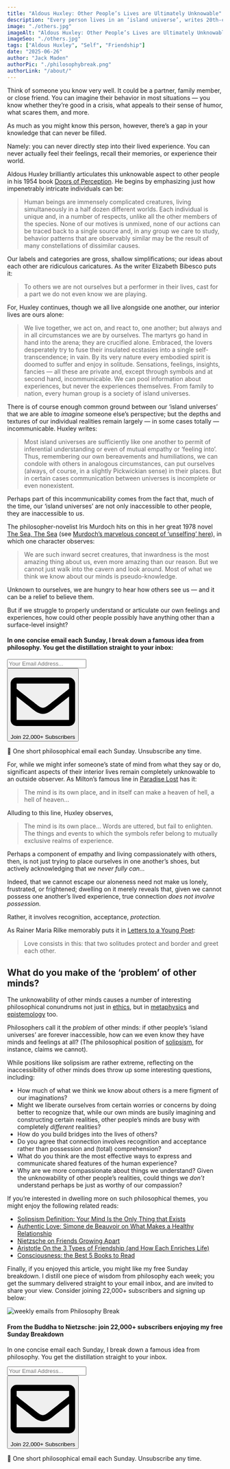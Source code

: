 ```yaml
---
title: "Aldous Huxley: Other People’s Lives are Ultimately Unknowable"
description: "Every person lives in an ‘island universe’, writes 20th-century thinker Aldous Huxley, and building bridges into one another’s worlds is a challenge we should not underestimate."
image: "./others.jpg"
imageAlt: "Aldous Huxley: Other People’s Lives are Ultimately Unknowable"
imageSeo: "./others.jpg"
tags: ["Aldous Huxley", "Self", "Friendship"]
date: "2025-06-26"
author: "Jack Maden"
authorPic: "./philosophybreak.png"
authorLink: "/about/"
---
```


<span class="big-letter">T</span>hink of someone you know very well. It could be a partner, family member, or close friend. You can imagine their behavior in most situations — you know whether they’re good in a crisis, what appeals to their sense of humor, what scares them, and more.

As much as you might know this person, however, there’s a gap in your knowledge that can never be filled.

Namely: you can never directly step into their lived experience. You can never actually feel their feelings, recall their memories, or experience their world.

Aldous Huxley brilliantly articulates this unknowable aspect to other people in his 1954 book <a target="_blank" rel="noopener noreferrer sponsored" href="https://www.amazon.com/Doors-Perception-Heaven-Hell/dp/0061729078?&linkCode=ll1&tag=philosophybre-20&linkId=23cc5baf19a02f836d70277baf776c32&language=en_US&ref_=as_li_ss_tl">Doors of Perception</a>. He begins by emphasizing just how impenetrably intricate individuals can be:

>Human beings are immensely complicated creatures, living simultaneously in a half dozen different worlds. Each individual is unique and, in a number of respects, unlike all the other members of the species. None of our motives is unmixed, none of our actions can be traced back to a single source and, in any group we care to study, behavior patterns that are observably similar may be the result of many constellations of dissimilar causes.

Our labels and categories are gross, shallow simplifications; our ideas about each other are ridiculous caricatures. As the writer Elizabeth Bibesco puts it:

>To others we are not ourselves but a performer in their lives, cast for a part we do not even know we are playing.

For, Huxley continues, though we all live alongside one another, our interior lives are ours alone:

>We live together, we act on, and react to, one another; but always and in all circumstances we are by ourselves. The martyrs go hand in hand into the arena; they are crucified alone. Embraced, the lovers desperately try to fuse their insulated ecstasies into a single self-transcendence; in vain. By its very nature every embodied spirit is doomed to suffer and enjoy in solitude. Sensations, feelings, insights, fancies — all these are private and, except through symbols and at second hand, incommunicable. We can pool information about experiences, but never the experiences themselves. From family to nation, every human group is a society of island universes.

There is of course enough common ground between our ‘island universes’ that we are able to _imagine_ someone else’s perspective; but the depths and textures of our individual realities remain largely — in some cases totally — incommunicable. Huxley writes:

>Most island universes are sufficiently like one another to permit of inferential understanding or even of mutual empathy or ‘feeling into’. Thus, remembering our own bereavements and humiliations, we can condole with others in analogous circumstances, can put ourselves (always, of course, in a slightly Pickwickian sense) in their places. But in certain cases communication between universes is incomplete or even nonexistent.

Perhaps part of this incommunicability comes from the fact that, much of the time, our ‘island universes’ are not only inaccessible to other people, they are inaccessible to _us_.

The philosopher-novelist Iris Murdoch hits on this in her great 1978 novel <a target="_blank" rel="noopener noreferrer sponsored" href="https://www.amazon.com/Sea-Penguin-Twentieth-Century-Classics-ebook/dp/B004ELAANS?&linkCode=ll1&tag=philosophybre-20&linkId=35c6a412c1590d793dac3be6d0932710&language=en_US&ref_=as_li_ss_tl">The Sea, The Sea</a> (see ​[Murdoch’s marvelous concept of ‘unselfing’ here​](/articles/iris-murdoch-unselfing-is-crucial-for-living-a-good-life/)), in which one character observes:

>We are such inward secret creatures, that inwardness is the most amazing thing about us, even more amazing than our reason. But we cannot just walk into the cavern and look around. Most of what we think we know about our minds is pseudo-knowledge.

Unknown to ourselves, we are hungry to hear how others see us — and it can be a relief to believe them.

But if we struggle to properly understand or articulate our own feelings and experiences, how could other people possibly have anything other than a surface-level insight?

<!--small subscribe-->
<div class="course-promo darkradial-background subscribe text-center">
    <h4>In one concise email each Sunday, I break down a famous idea from philosophy. You get the distillation straight to your inbox:</h4>
    <div class="small-pad-top">
        <form action="https://app.convertkit.com/forms/5812400/subscriptions" method="post" data-sv-form="5812400" data-uid="be0e52d3c0" data-format="inline" data-version="6" data-options="{&quot;settings&quot;:{&quot;after_subscribe&quot;:{&quot;action&quot;:&quot;message&quot;,&quot;success_message&quot;:&quot;Thank you, philosopher! Your welcome email will land in your inbox shortly.&quot;,&quot;redirect_url&quot;:&quot;https://philosophybreak.com/thank-you/&quot;},&quot;analytics&quot;:{&quot;google&quot;:null,&quot;fathom&quot;:null,&quot;facebook&quot;:null,&quot;segment&quot;:null,&quot;pinterest&quot;:null,&quot;sparkloop&quot;:null,&quot;googletagmanager&quot;:null},&quot;modal&quot;:{&quot;trigger&quot;:&quot;timer&quot;,&quot;scroll_percentage&quot;:null,&quot;timer&quot;:5,&quot;devices&quot;:&quot;all&quot;,&quot;show_once_every&quot;:15},&quot;powered_by&quot;:{&quot;show&quot;:false,&quot;url&quot;:&quot;https://convertkit.com/features/forms?utm_campaign=poweredby&amp;utm_content=form&amp;utm_medium=referral&amp;utm_source=dynamic&quot;},&quot;recaptcha&quot;:{&quot;enabled&quot;:false},&quot;return_visitor&quot;:{&quot;action&quot;:&quot;show&quot;,&quot;custom_content&quot;:&quot;&quot;},&quot;slide_in&quot;:{&quot;display_in&quot;:&quot;bottom_right&quot;,&quot;trigger&quot;:&quot;timer&quot;,&quot;scroll_percentage&quot;:null,&quot;timer&quot;:5,&quot;devices&quot;:&quot;all&quot;,&quot;show_once_every&quot;:15},&quot;sticky_bar&quot;:{&quot;display_in&quot;:&quot;top&quot;,&quot;trigger&quot;:&quot;timer&quot;,&quot;scroll_percentage&quot;:null,&quot;timer&quot;:5,&quot;devices&quot;:&quot;all&quot;,&quot;show_once_every&quot;:15}},&quot;version&quot;:&quot;6&quot;}" min-width="400 500 600 700 800">
        <div data-style="clean"><ul data-element="errors" data-group="alert"></ul><div data-element="fields" data-stacked="false">
            <div>
                <input name="email_address" aria-label="Your Email Address..." placeholder="Your Email Address..." required type="email" />
            </div>
            <button class="button primary" type="submit" data-element="submit"><div><div></div><div></div><div></div></div><span><svg xmlns="http://www.w3.org/2000/svg" viewBox="0 0 512 512"><path d="M464 64H48C21.49 64 0 85.49 0 112v288c0 26.51 21.49 48 48 48h416c26.51 0 48-21.49 48-48V112c0-26.51-21.49-48-48-48zm0 48v40.805c-22.422 18.259-58.168 46.651-134.587 106.49-16.841 13.247-50.201 45.072-73.413 44.701-23.208.375-56.579-31.459-73.413-44.701C106.18 199.465 70.425 171.067 48 152.805V112h416zM48 400V214.398c22.914 18.251 55.409 43.862 104.938 82.646 21.857 17.205 60.134 55.186 103.062 54.955 42.717.231 80.509-37.199 103.053-54.947 49.528-38.783 82.032-64.401 104.947-82.653V400H48z"/></svg>Join 22,000+ Subscribers</span></button>
            </div>
            </div>
        </form>
        <p class="tiny-mar-top no-mar-bottom review-font">💭 One short philosophical email each Sunday. Unsubscribe any time.</p>
    </div>
</div>

For, while we might infer someone’s state of mind from what they say or do, significant aspects of their interior lives remain completely unknowable to an outside observer. As Milton’s famous line in <a target="_blank" rel="noopener noreferrer sponsored" href="https://www.amazon.com/Paradise-Lost-Penguin-Classics-Milton-ebook/dp/B002XHNNGQ?&linkCode=ll1&tag=philosophybre-20&linkId=345eeff0d676da4e6796e65f66e7bef0&language=en_US&ref_=as_li_ss_tl">Paradise Lost</a> has it:

>The mind is its own place, and in itself can make a heaven of hell, a hell of heaven…

Alluding to this line, Huxley observes,

>The mind is its own place… Words are uttered, but fail to enlighten. The things and events to which the symbols refer belong to mutually exclusive realms of experience.

Perhaps a component of empathy and living compassionately with others, then, is not just trying to place ourselves in one another’s shoes, but actively acknowledging that _we never fully can…_

Indeed, that we cannot escape our aloneness need not make us lonely, frustrated, or frightened; dwelling on it merely reveals that, given we cannot possess one another’s lived experience, true connection _does not involve possession._

Rather, it involves recognition, acceptance, _protection._

As Rainer Maria Rilke memorably puts it in <a target="_blank" rel="noopener noreferrer sponsored" href="https://amzn.to/3I18uWe">Letters to a Young Poet</a>: 

>Love consists in this: that two solitudes protect and border and greet each other.

## What do you make of the ‘problem’ of other minds?

<span class="big-letter">T</span>he unknowability of other minds causes a number of interesting philosophical conundrums not just in [ethics](/reading-lists/ethics-and-morality/), but in [metaphysics](/articles/metaphysics-what-is-it-why-is-it-important-today/) and [epistemology](/reading-lists/epistemology/) too.

Philosophers call it the _problem_ of other minds: if other people’s ‘island universes’ are forever inaccessible, how can we even know they have minds and feelings at all? (The philosophical position of [solipsism](/articles/solipsism-definition-your-mind-is-the-only-thing-that-exists/), for instance, claims we cannot).

While positions like solipsism are rather extreme, reflecting on the inaccessibility of other minds does throw up some interesting questions, including:

- How much of what we think we know about others is a mere figment of our imaginations?
- Might we liberate ourselves from certain worries or concerns by doing better to recognize that, while our own minds are busily imagining and constructing certain realities, other people’s minds are busy with completely _different_ realities?
- How do you build bridges into the lives of others?
- Do you agree that connection involves recognition and acceptance rather than possession and (total) comprehension?
- What do you think are the most effective ways to express and communicate shared features of the human experience?
- Why are we more compassionate about things we understand? Given the unknowability of other people’s realities, could things we _don’t_ understand perhaps be just as worthy of our compassion?

If you’re interested in dwelling more on such philosophical themes, you might enjoy the following related reads:

- [Solipsism Definition: Your Mind Is the Only Thing that Exists](/articles/solipsism-definition-your-mind-is-the-only-thing-that-exists/)
- [Authentic Love: Simone de Beauvoir on What Makes a Healthy Relationship](/articles/authentic-love-simone-de-beauvoir-on-what-makes-a-healthy-relationship/)
- [Nietzsche on Friends Growing Apart](/articles/nietzsche-on-friends-growing-apart/)
- [Aristotle On the 3 Types of Friendship (and How Each Enriches Life)](/articles/aristotle-on-the-3-types-of-friendship-and-how-they-enrich-life/)
- [Consciousness: the Best 5 Books to Read](/reading-lists/consciousness/)

Finally, if you enjoyed this article, you might like my free Sunday breakdown. I distill one piece of wisdom from philosophy each week; you get the summary delivered straight to your email inbox, and are invited to share your view. Consider joining 22,000+ subscribers and signing up below:

<!--big subscribe-->
<div class="course-promo darkradial-background subscribe text-center">
    <img src="/static/6313d50bc32799a6c869239128784c7b/e7f7a/weekly-break.webp" alt="weekly emails from Philosophy Break">
    <h4>From the Buddha to Nietzsche: join 22,000+ subscribers enjoying my free Sunday Breakdown</h4>
    <p class="small-grey-font no-mar-bottom">In one concise email each Sunday, I break down a famous idea from philosophy. You get the distillation straight to your inbox.</p>
    <div class="small-pad-top">
        <form action="https://app.convertkit.com/forms/5812400/subscriptions" method="post" data-sv-form="5812400" data-uid="be0e52d3c0" data-format="inline" data-version="6" data-options="{&quot;settings&quot;:{&quot;after_subscribe&quot;:{&quot;action&quot;:&quot;message&quot;,&quot;success_message&quot;:&quot;Thank you, philosopher! Your welcome email will land in your inbox shortly.&quot;,&quot;redirect_url&quot;:&quot;https://philosophybreak.com/thank-you/&quot;},&quot;analytics&quot;:{&quot;google&quot;:null,&quot;fathom&quot;:null,&quot;facebook&quot;:null,&quot;segment&quot;:null,&quot;pinterest&quot;:null,&quot;sparkloop&quot;:null,&quot;googletagmanager&quot;:null},&quot;modal&quot;:{&quot;trigger&quot;:&quot;timer&quot;,&quot;scroll_percentage&quot;:null,&quot;timer&quot;:5,&quot;devices&quot;:&quot;all&quot;,&quot;show_once_every&quot;:15},&quot;powered_by&quot;:{&quot;show&quot;:false,&quot;url&quot;:&quot;https://convertkit.com/features/forms?utm_campaign=poweredby&amp;utm_content=form&amp;utm_medium=referral&amp;utm_source=dynamic&quot;},&quot;recaptcha&quot;:{&quot;enabled&quot;:false},&quot;return_visitor&quot;:{&quot;action&quot;:&quot;show&quot;,&quot;custom_content&quot;:&quot;&quot;},&quot;slide_in&quot;:{&quot;display_in&quot;:&quot;bottom_right&quot;,&quot;trigger&quot;:&quot;timer&quot;,&quot;scroll_percentage&quot;:null,&quot;timer&quot;:5,&quot;devices&quot;:&quot;all&quot;,&quot;show_once_every&quot;:15},&quot;sticky_bar&quot;:{&quot;display_in&quot;:&quot;top&quot;,&quot;trigger&quot;:&quot;timer&quot;,&quot;scroll_percentage&quot;:null,&quot;timer&quot;:5,&quot;devices&quot;:&quot;all&quot;,&quot;show_once_every&quot;:15}},&quot;version&quot;:&quot;6&quot;}" min-width="400 500 600 700 800">
        <div data-style="clean"><ul data-element="errors" data-group="alert"></ul><div data-element="fields" data-stacked="false">
            <div>
                <input name="email_address" aria-label="Your Email Address..." placeholder="Your Email Address..." required type="email" />
            </div>
            <button class="button primary" type="submit" data-element="submit"><div><div></div><div></div><div></div></div><span><svg xmlns="http://www.w3.org/2000/svg" viewBox="0 0 512 512"><path d="M464 64H48C21.49 64 0 85.49 0 112v288c0 26.51 21.49 48 48 48h416c26.51 0 48-21.49 48-48V112c0-26.51-21.49-48-48-48zm0 48v40.805c-22.422 18.259-58.168 46.651-134.587 106.49-16.841 13.247-50.201 45.072-73.413 44.701-23.208.375-56.579-31.459-73.413-44.701C106.18 199.465 70.425 171.067 48 152.805V112h416zM48 400V214.398c22.914 18.251 55.409 43.862 104.938 82.646 21.857 17.205 60.134 55.186 103.062 54.955 42.717.231 80.509-37.199 103.053-54.947 49.528-38.783 82.032-64.401 104.947-82.653V400H48z"/></svg>Join 22,000+ Subscribers</span></button>
            </div>
            </div>
        </form>
        <p class="tiny-mar-top no-mar-bottom review-font">💭 One short philosophical email each Sunday. Unsubscribe any time.</p>
    </div>
</div>